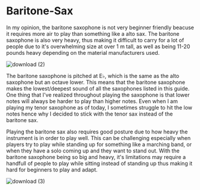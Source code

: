 # Baritone-Sax

In my opinion, the baritone saxophone is not very beginner friendly beacuse it requires more air to play than something like a alto sax. The baritone saxophone is also very heavy, thus making it difficult to carry for a lot of people due to it's overwhelming size at over 1 m tall, as well as being 11-20 pounds heavy depending on the material manufacturers used.

![download (2)](https://user-images.githubusercontent.com/96707128/163739222-c9e0888d-930c-4cf0-9a3b-251663e8d8da.jpg)

The baritone saxophone is pitched at E♭, which is the same as the alto saxophone but an octave lower. This means that the baritone saxophone makes the lowest/deepest sound of all the saxophones listed in this guide. One thing that I've realized throughout playing the saxophone is that lower notes will always be harder to play than higher notes. Even when I am playing my tenor saxophone as of today, I sometimes struggle to hit the low notes hence why I decided to stick with the tenor sax instead of the baritone sax. 

Playing the baritone sax also requires good posture due to how heavy the instrument is in order to play well. This can be challenging especially when players try to play while standing up for something like a marching band, or when they have a solo coming up and they want to stand out. With the baritone saxophone being so big and heavy, it's limitations may require a handfull of people to play while sitting instead of standing up thus making it hard for beginners to play and adapt.

![download (3)](https://user-images.githubusercontent.com/96707128/163745097-15526e09-374e-46d0-af46-4fd8559c0fd1.jpg)
